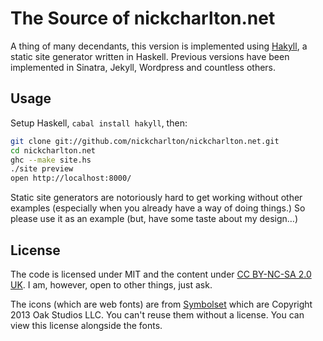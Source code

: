 # The Source of nickcharlton.net

A thing of many decendants, this version is implemented using [Hakyll][], a static 
site generator written in Haskell. Previous versions have been implemented in 
Sinatra, Jekyll, Wordpress and countless others.

## Usage

Setup Haskell, `cabal install hakyll`, then:

```bash
git clone git://github.com/nickcharlton/nickcharlton.net.git
cd nickcharlton.net
ghc --make site.hs
./site preview
open http://localhost:8000/
```

Static site generators are notoriously hard to get working without other
examples (especially when you already have a way of doing things.) So please
use it as an example (but, have some taste about my design…)

## License

The code is licensed under MIT and the content under [CC BY-NC-SA 2.0 UK][]. I am, 
however, open to other things, just ask.

The icons (which are web fonts) are from [Symbolset][] which are Copyright 2013 
Oak Studios LLC. You can't reuse them without a license. You can view this license
alongside the fonts.

[Hakyll]: http://jaspervdj.be/hakyll/
[CC BY-NC-SA 2.0 UK]: http://creativecommons.org/licenses/by-nc-sa/2.0/uk/
[Symbolset]: http://symbolset.com/

